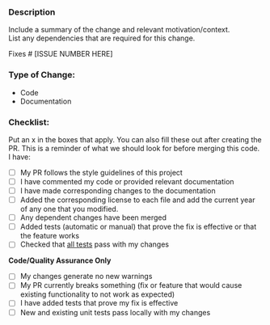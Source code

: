 ### Description
Include a summary of the change and relevant motivation/context.  
List any dependencies that are required for this change.

Fixes # [ISSUE NUMBER HERE]

### Type of Change:

- Code
- Documentation


### Checklist:
Put an x in the boxes that apply. You can also fill these out after creating the PR. This is a reminder of what we should look for before merging this code. I have:

- [ ] My PR follows the style guidelines of this project
- [ ] I have commented my code or provided relevant documentation
- [ ] I have made corresponding changes to the documentation
- [ ] Added the corresponding license to each file and add the current year of any one that you modified.
- [ ] Any dependent changes have been merged
- [ ] Added tests (automatic or manual) that prove the fix is effective or that the feature works
- [ ] Checked that [all tests](https://github.com/DeepX-inc/node_registry/blob/main/.github/how_to_build_and_test.md) pass with my changes

**Code/Quality Assurance Only**
- [ ] My changes generate no new warnings 
- [ ] My PR currently breaks something (fix or feature that would cause existing functionality to not work as expected)
- [ ] I have added tests that prove my fix is effective
- [ ] New and existing unit tests pass locally with my changes
